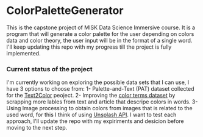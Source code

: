 # ColorPaletteGenerator
This is the capstone project of MISK Data Science Immersive course. It is a program that will generate a color palette for the user depending on colors data and color theory, the user input will be in the format of a single word. I'll keep updating this repo with my progress till the project is fully implemented. 

### Current status of the project
I'm currently working on exploring the possible data sets that I can use, I have 3 options to choose from:
  1- Palette-and-Text (PAT) dataset collected for the [Text2Color](https://github.com/awesome-davian/Text2Colors) peoject.
  2- Improving the [color terms dataset](https://www.kaggle.com/rtatman/color-terms-dataset) by scrapping more lables from text and article that descripe colors in words.
  3- Using Image processing to obtain colors from images that is related to the used word, for this I think of using [Unsplash API](https://unsplash.com/developers).
I want to test each approach, I'll update the repo with my expiriments and desicion before moving to the next step.

